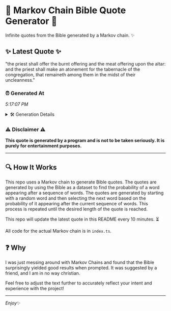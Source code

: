 # 📖 Markov Chain Bible Quote Generator 📖

Infinite quotes from the Bible generated by a Markov chain. ✨

## ✨ Latest Quote ✨
"the priest shall offer the burnt offering and the meat offering upon the altar: and the priest shall make an atonement for the tabernacle of the congregation, that remaineth among them in the midst of their uncleanness."

### ⏰ Generated At
*5:17:07 PM*

<details>
    <summary>🛠️ Generation Details</summary>
    <p>
        <strong>🌱 Seed:</strong> the<br>
        <strong>🔄 Iterations:</strong> 36<br>
        <strong>📜 Context History:</strong><br>[ the ]: priest<br>[ the, priest ]: shall<br>[ the, priest, shall ]: offer<br>[ the, priest, shall, offer ]: the<br>[ the, priest, shall, offer, the ]: burnt<br>[ the, priest, shall, offer, the, burnt ]: offering<br>[ priest, shall, offer, the, burnt, offering ]: and<br>[ shall, offer, the, burnt, offering, and ]: the<br>[ offer, the, burnt, offering, and, the ]: meat<br>[ the, burnt, offering, and, the, meat ]: offering<br>[ burnt, offering, and, the, meat, offering ]: upon<br>[ offering, and, the, meat, offering, upon ]: the<br>[ and, the, meat, offering, upon, the ]: altar:<br>[ the, meat, offering, upon, the, altar: ]: and<br>[ meat, offering, upon, the, altar:, and ]: the<br>[ offering, upon, the, altar:, and, the ]: priest<br>[ upon, the, altar:, and, the, priest ]: shall<br>[ the, altar:, and, the, priest, shall ]: make<br>[ altar:, and, the, priest, shall, make ]: an<br>[ and, the, priest, shall, make, an ]: atonement<br>[ the, priest, shall, make, an, atonement ]: for<br>[ priest, shall, make, an, atonement, for ]: the<br>[ shall, make, an, atonement, for, the ]: tabernacle<br>[ make, an, atonement, for, the, tabernacle ]: of<br>[ an, atonement, for, the, tabernacle, of ]: the<br>[ atonement, for, the, tabernacle, of, the ]: congregation,<br>[ for, the, tabernacle, of, the, congregation, ]: that<br>[ the, tabernacle, of, the, congregation,, that ]: remaineth<br>[ tabernacle, of, the, congregation,, that, remaineth ]: among<br>[ of, the, congregation,, that, remaineth, among ]: them<br>[ the, congregation,, that, remaineth, among, them ]: in<br>[ congregation,, that, remaineth, among, them, in ]: the<br>[ that, remaineth, among, them, in, the ]: midst<br>[ remaineth, among, them, in, the, midst ]: of<br>[ among, them, in, the, midst, of ]: their<br>[ them, in, the, midst, of, their ]: uncleanness.<br>
    </p>
</details>

### ⚠️ Disclaimer ⚠️
**This quote is generated by a program and is not to be taken seriously. It is purely for entertainment purposes.**

---

## 🔍 How It Works

This repo uses a Markov chain to generate Bible quotes. The quotes are generated by using the Bible as a dataset to find the probability of a word appearing after a sequence of words. The quotes are generated by starting with a random word and then selecting the next word based on the probability of it appearing after the current sequence of words. This process is repeated until the desired length of the quote is reached.

This repo will update the latest quote in this README every 10 minutes. ⏳

All code for the actual Markov chain is in `index.ts`.

## ❓ Why

I was just messing around with Markov Chains and found that the Bible surprisingly yielded good results when prompted. 
It was suggested by a friend, and I am in no way christian.

Feel free to adjust the text further to accurately reflect your intent and experience with the project!

---

*Enjoy*✨
